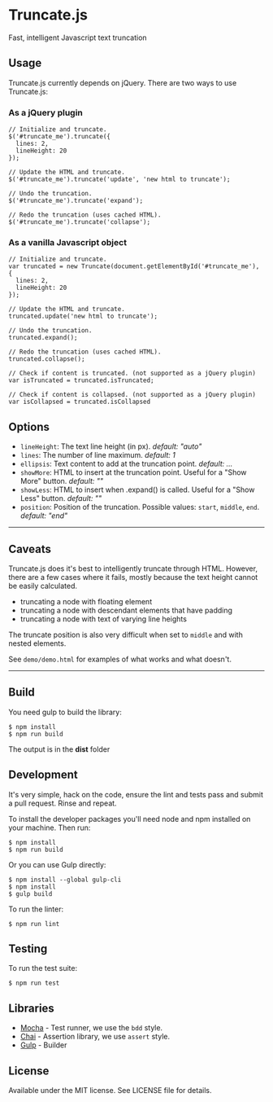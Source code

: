 # Truncate.js

Fast, intelligent Javascript text truncation

## Usage

Truncate.js currently depends on jQuery. There are two ways to use Truncate.js:

### As a jQuery plugin

    // Initialize and truncate.
    $('#truncate_me').truncate({
      lines: 2,
      lineHeight: 20
    });

    // Update the HTML and truncate.
    $('#truncate_me').truncate('update', 'new html to truncate');

    // Undo the truncation.
    $('#truncate_me').truncate('expand');

    // Redo the truncation (uses cached HTML).
    $('#truncate_me').truncate('collapse');

### As a vanilla Javascript object

    // Initialize and truncate.
    var truncated = new Truncate(document.getElementById('#truncate_me'), {
      lines: 2,
      lineHeight: 20
    });

    // Update the HTML and truncate.
    truncated.update('new html to truncate');

    // Undo the truncation.
    truncated.expand();

    // Redo the truncation (uses cached HTML).
    truncated.collapse();

    // Check if content is truncated. (not supported as a jQuery plugin)
    var isTruncated = truncated.isTruncated;

    // Check if content is collapsed. (not supported as a jQuery plugin)
    var isCollapsed = truncated.isCollapsed

## Options

- `lineHeight`: The text line height (in px). _default: "auto"_
- `lines`: The number of line maximum. _default: 1_
- `ellipsis`: Text content to add at the truncation point. _default: …_
- `showMore`: HTML to insert at the truncation point. Useful for a "Show More" button. _default: ""_
- `showLess`: HTML to insert when .expand() is called. Useful for a "Show Less" button. _default: ""_
- `position`: Position of the truncation. Possible values: `start`, `middle`, `end`. _default: "end"_

----

## Caveats

Truncate.js does it's best to intelligently truncate through HTML. However,
there are a few cases where it fails, mostly because the text height cannot
be easily calculated.

- truncating a node with floating element
- truncating a node with descendant elements that have padding
- truncating a node with text of varying line heights

The truncate position is also very difficult when set to `middle` and with nested elements.

See `demo/demo.html` for examples of what works and what doesn't.

---

## Build

You need gulp to build the library:

    $ npm install
    $ npm run build

The output is in the **dist** folder

## Development

It's very simple, hack on the code, ensure the lint and tests pass and submit
a pull request. Rinse and repeat.

To install the developer packages you'll need node and npm installed on your
machine. Then run:

    $ npm install
    $ npm run build

Or you can use Gulp directly:

    $ npm install --global gulp-cli
    $ npm install
    $ gulp build

To run the linter:

    $ npm run lint

## Testing

To run the test suite:

    $ npm run test


## Libraries

- [Mocha](http://visionmedia.github.com/mocha/) - Test runner, we use the `bdd` style.
- [Chai](http://chaijs.com/api/assert/) - Assertion library, we use `assert` style.
- [Gulp](http://gulpjs.com/) - Builder

## License

Available under the MIT license. See LICENSE file for details.

